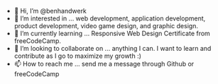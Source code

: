 - 👋 Hi, I’m @benhandwerk
- 👀 I’m interested in ... web development, application development, product development, video game design, and graphic design.
- 🌱 I’m currently learning ... Responsive Web Design Certificate from freeCodeCamp.
- 💞️ I’m looking to collaborate on ... anything I can. I want to learn and contribute as I go to maximize my growth :)
- 📫 How to reach me ... send me a message through Github or freeCodeCamp

<!---
benhandwerk/benhandwerk is a ✨ special ✨ repository because its `README.md` (this file) appears on your GitHub profile.
You can click the Preview link to take a look at your changes.
--->
